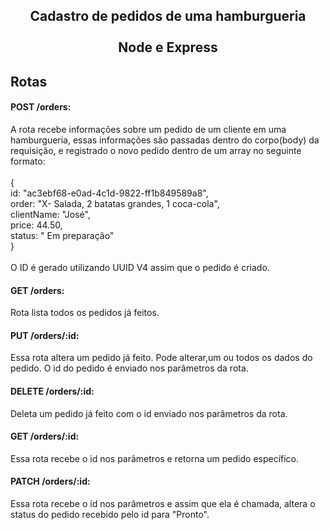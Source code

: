 <h2 align="center">Cadastro de pedidos de uma hamburgueria <br> <br> 
  Node e Express</h2>

<h2>Rotas</h2>
<h4>POST /orders:</h4>A rota recebe informações sobre um pedido de um cliente em uma hamburgueria, essas informações são passadas dentro do corpo(body) da requisição, e 
registrado o novo pedido dentro de um array no seguinte formato: <br>
<br>
{ <br>id: "ac3ebf68-e0ad-4c1d-9822-ff1b849589a8", <br>order: "X- Salada, 2 batatas grandes, 1 coca-cola", <br>clientName: "José", <br>price: 44.50, <br>status: "
Em preparação" <br>} <br>
<br>
O ID é gerado utilizando UUID V4 assim que o pedido é criado.

<h4>GET /orders:</h4> Rota lista todos os pedidos já feitos.

<h4>PUT /orders/:id:</h4> Essa rota altera um pedido já feito. Pode alterar,um ou todos os dados do pedido. O id do pedido é enviado nos parâmetros da rota.

<h4>DELETE /orders/:id:</h4> Deleta um pedido já feito com o id enviado nos parâmetros da rota.

<h4>GET /orders/:id:</h4> Essa rota recebe o id nos parâmetros e retorna um pedido específico.

<h4>PATCH /orders/:id:</h4> Essa rota recebe o id nos parâmetros e assim que ela é chamada, altera o status do pedido recebido pelo id para "Pronto".
